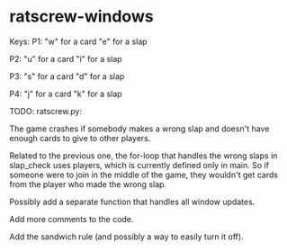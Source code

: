 # ratscrew-windows

Keys:
P1: "w" for a card
    "e" for a slap
    
P2: "u" for a card
    "i" for a slap
   
P3: "s" for a card
    "d" for a slap
    
P4: "j" for a card
    "k" for a slap

TODO:
ratscrew.py:

The game crashes if somebody makes a wrong slap and doesn't have enough cards
to give to other players.

Related to the previous one, the for-loop that handles the wrong slaps in slap_check
uses players, which is currently defined only in main. So if someone were to join
in the middle of the game, they wouldn't get cards from the player who made the wrong slap.

Possibly add a separate function that handles all window updates.

Add more comments to the code.

Add the sandwich rule (and possibly a way to easily turn it off).
